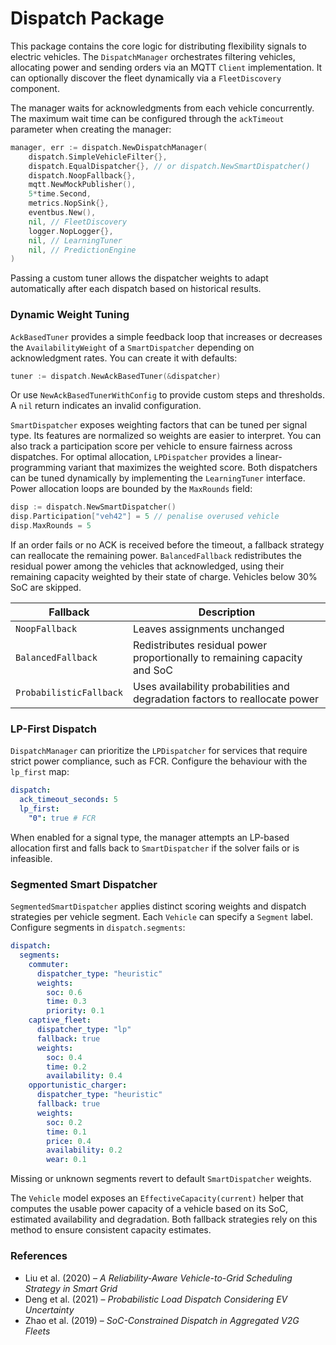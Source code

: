 # Dispatch Package

This package contains the core logic for distributing flexibility signals to electric vehicles. The `DispatchManager` orchestrates filtering vehicles, allocating power and sending orders via an MQTT `Client` implementation. It can optionally discover the fleet dynamically via a `FleetDiscovery` component.

The manager waits for acknowledgments from each vehicle concurrently. The maximum wait time can be configured through the `ackTimeout` parameter when creating the manager:

```go
manager, err := dispatch.NewDispatchManager(
    dispatch.SimpleVehicleFilter{},
    dispatch.EqualDispatcher{}, // or dispatch.NewSmartDispatcher()
    dispatch.NoopFallback{},
    mqtt.NewMockPublisher(),
    5*time.Second,
    metrics.NopSink{},
    eventbus.New(),
    nil, // FleetDiscovery
    logger.NopLogger{},
    nil, // LearningTuner
    nil, // PredictionEngine
)
```

Passing a custom tuner allows the dispatcher weights to adapt automatically
after each dispatch based on historical results.

### Dynamic Weight Tuning

`AckBasedTuner` provides a simple feedback loop that increases or decreases the
`AvailabilityWeight` of a `SmartDispatcher` depending on acknowledgment rates.
You can create it with defaults:

```go
tuner := dispatch.NewAckBasedTuner(&dispatcher)
```

Or use `NewAckBasedTunerWithConfig` to provide custom steps and thresholds. A
`nil` return indicates an invalid configuration.

`SmartDispatcher` exposes weighting factors that can be tuned per signal type.
Its features are normalized so weights are easier to interpret. You can also
track a participation score per vehicle to ensure fairness across dispatches.
For optimal allocation, `LPDispatcher` provides a linear-programming variant
that maximizes the weighted score. Both dispatchers can be tuned dynamically by
implementing the `LearningTuner` interface. Power allocation loops are bounded
by the `MaxRounds` field:

```go
disp := dispatch.NewSmartDispatcher()
disp.Participation["veh42"] = 5 // penalise overused vehicle
disp.MaxRounds = 5
```

If an order fails or no ACK is received before the timeout, a fallback strategy can reallocate the remaining power.
`BalancedFallback` redistributes the residual power among the vehicles that acknowledged, using their remaining capacity weighted by their state of charge. Vehicles below 30% SoC are skipped.

| Fallback | Description |
|----------|-------------|
| `NoopFallback` | Leaves assignments unchanged |
| `BalancedFallback` | Redistributes residual power proportionally to remaining capacity and SoC |
| `ProbabilisticFallback` | Uses availability probabilities and degradation factors to reallocate power |

### LP-First Dispatch

`DispatchManager` can prioritize the `LPDispatcher` for services that require strict power compliance, such as FCR. Configure the behaviour with the `lp_first` map:

```yaml
dispatch:
  ack_timeout_seconds: 5
  lp_first:
    "0": true # FCR
```

When enabled for a signal type, the manager attempts an LP-based allocation first and falls back to `SmartDispatcher` if the solver fails or is infeasible.

### Segmented Smart Dispatcher

`SegmentedSmartDispatcher` applies distinct scoring weights and dispatch strategies per vehicle segment. Each `Vehicle` can specify a `Segment` label. Configure segments in `dispatch.segments`:

```yaml
dispatch:
  segments:
    commuter:
      dispatcher_type: "heuristic"
      weights:
        soc: 0.6
        time: 0.3
        priority: 0.1
    captive_fleet:
      dispatcher_type: "lp"
      fallback: true
      weights:
        soc: 0.4
        time: 0.2
        availability: 0.4
    opportunistic_charger:
      dispatcher_type: "heuristic"
      fallback: true
      weights:
        soc: 0.2
        time: 0.1
        price: 0.4
        availability: 0.2
        wear: 0.1
```

Missing or unknown segments revert to default `SmartDispatcher` weights.

The `Vehicle` model exposes an `EffectiveCapacity(current)` helper that computes
the usable power capacity of a vehicle based on its SoC, estimated availability
and degradation. Both fallback strategies rely on this method to ensure
consistent capacity estimates.

### References
- Liu et al. (2020) – *A Reliability-Aware Vehicle-to-Grid Scheduling Strategy in Smart Grid*
- Deng et al. (2021) – *Probabilistic Load Dispatch Considering EV Uncertainty*
- Zhao et al. (2019) – *SoC-Constrained Dispatch in Aggregated V2G Fleets*
